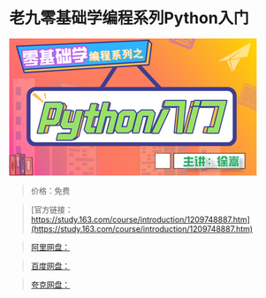 # 老九零基础学编程系列Python入门

![img](../../../assets/study163/free/49a80fcbabba48dc9051707c68f5010f.png)

> 价格：免费

> [官方链接：https://study.163.com/course/introduction/1209748887.htm](https://study.163.com/course/introduction/1209748887.htm)

> [阿里网盘：]()

> [百度网盘：]()

> [夸克网盘：]()
